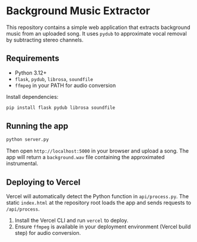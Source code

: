 # Background Music Extractor

This repository contains a simple web application that extracts background music from an uploaded song.
It uses `pydub` to approximate vocal removal by subtracting stereo channels.

## Requirements
- Python 3.12+
- `flask`, `pydub`, `librosa`, `soundfile`
- `ffmpeg` in your PATH for audio conversion

Install dependencies:
```bash
pip install flask pydub librosa soundfile
```

## Running the app
```bash
python server.py
```
Then open `http://localhost:5000` in your browser and upload a song. The app
will return a `background.wav` file containing the approximated instrumental.

## Deploying to Vercel
Vercel will automatically detect the Python function in `api/process.py`. The
static `index.html` at the repository root loads the app and sends requests to
`/api/process`.

1. Install the Vercel CLI and run `vercel` to deploy.
2. Ensure `ffmpeg` is available in your deployment environment (Vercel build
   step) for audio conversion.
